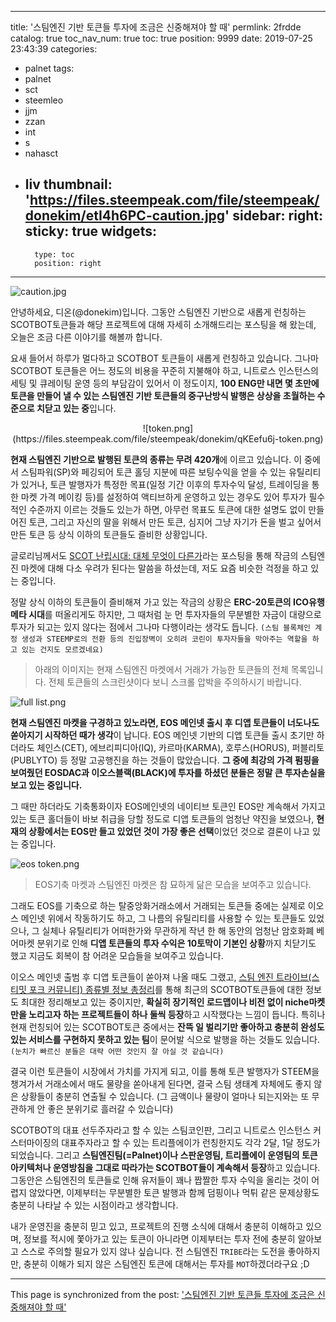 
---
title: '스팀엔진 기반 토큰들 투자에 조금은 신중해져야 할 때'
permlink: 2frdde
catalog: true
toc_nav_num: true
toc: true
position: 9999
date: 2019-07-25 23:43:39
categories:
- palnet
tags:
- palnet
- sct
- steemleo
- jjm
- zzan
- int
- s
- nahasct
- liv
thumbnail: 'https://files.steempeak.com/file/steempeak/donekim/etI4h6PC-caution.jpg'
sidebar:
    right:
        sticky: true
widgets:
    -
        type: toc
        position: right
---


![caution.jpg](https://files.steempeak.com/file/steempeak/donekim/etI4h6PC-caution.jpg)

안녕하세요, 디온(@donekim)입니다. 그동안 스팀엔진 기반으로 새롭게 런칭하는 SCOTBOT토큰들과 해당 프로젝트에 대해 자세히 소개해드리는 포스팅을 해 왔는데, 오늘은 조금 다른 이야기를 해볼까 합니다.

요새 들어서 하루가 멀다하고 SCOTBOT 토큰들이 새롭게 런칭하고 있습니다. 그나마 SCOTBOT 토큰들은 어느 정도의 비용을 꾸준히 지불해야 하고, 니트로스 인스턴스의 세팅 및 큐레이팅 운영 등의 부담감이 있어서 이 정도이지, **100 ENG만 내면 몇 초만에 토큰을 만들어 낼 수 있는 스팀엔진 기반 토큰들의 중구난방식 발행은 상상을 초월하는 수준으로 치닫고 있는 중**입니다. 

<center>![token.png](https://files.steempeak.com/file/steempeak/donekim/qKEefu6j-token.png)</center>

**현재 스팀엔진 기반으로 발행된 토큰의 종류는 무려 420개**에 이르고 있습니다. 이 중에서 스팀파워(SP)와 페깅되어 토큰 홀딩 지분에 따른 보팅수익을 얻을 수 있는 유틸리티가 있거나, 토큰 발행자가 특정한 목표(일정 기간 이후의 투자수익 달성, 트레이딩을 통한 마켓 가격 메이킹 등)를 설정하여 액티브하게 운영하고 있는 경우도 있어 투자가 필수적인 수준까지 이르는 것들도 있는가 하면, 아무런 목표도 토큰에 대한 설명도 없이 만들어진 토큰, 그리고 자신의 딸을 위해서 만든 토큰, 심지어 그냥 자기가 돈을 벌고 싶어서 만든 토큰 등 상식 이하의 토큰들도 즐비한 상황입니다. 

글로리님께서도 [SCOT 난립시대: 대체 무엇이 다른가](https://www.steemcoinpan.com/aaa/@deer3/scot)라는 포스팅을 통해 작금의 스팀엔진 마켓에 대해 다소 우려가 된다는 말씀을 하셨는데, 저도 요즘 비슷한 걱정을 하고 있는 중입니다.  

정말 상식 이하의 토큰들이 즐비해져 가고 있는 작금의 상황은 **ERC-20토큰의 ICO유행 메타 시대**를 떠올리게도 하지만, 그 때처럼 눈 먼 투자자들의 무분별한 자금이 대량으로 투자가 되고는 있지 않다는 점에서 그나마 다행이라는 생각도 듭니다. `(스팀 블록체인 계정 생성과 STEEMP로의 전환 등의 진입장벽이 오히려 코린이 투자자들을 막아주는 역할을 하고 있는 건지도 모르겠네요)`

> 아래의 이미지는 현재 스팀엔진 마켓에서 거래가 가능한 토큰들의 전체 목록입니다. 전체 토큰들의 스크린샷이다 보니 스크롤 압박을 주의하시기 바랍니다.

![full list.png](https://files.steempeak.com/file/steempeak/donekim/fnuuCWwn-full20list.png)

**현재 스팀엔진 마켓을 구경하고 있노라면, EOS 메인넷 출시 후 디앱 토큰들이 너도나도 쏟아지기 시작하던 때가 생각**이 납니다. EOS 메인넷 기반의 디앱 토큰들 출시 초기만 하더라도 체인스(CET), 에브리피디아(IQ), 카르마(KARMA), 호루스(HORUS), 퍼블리토(PUBLYTO) 등 정말 고공행진을 하는 것들이 많았습니다. **그 중에 최강의 가격 펌핑을 보여줬던 EOSDAC과 이오스블랙(BLACK)에 투자를 하셨던 분들은 정말 큰 투자손실을 보고 있는 중입니다.**

그 때만 하더라도 기축통화이자 EOS메인넷의 네이티브 토큰인 EOS만 계속해서 가지고 있는 토큰 홀더들이 바보 취급을 당할 정도로 디앱 토큰들의 엄청난 약진을 보였으나, **현재의 상황에서는 EOS만 들고 있었던 것이 가장 좋은 선택**이었던 것으로 결론이 나고 있는 중입니다. 

![eos token.png](https://files.steempeak.com/file/steempeak/donekim/duWjMCPt-eos20token.png)

> EOS기축 마켓과 스팀엔진 마켓은 참 묘하게 닮은 모습을 보여주고 있습니다.

그래도 EOS를 기축으로 하는 탈중앙화거래소에서 거래되는 토큰들 중에는 실제로 이오스 메인넷 위에서 작동하기도 하고, 그 나름의 유틸리티를 사용할 수 있는 토큰들도 있었으나, 그 실체나 유틸리티가 어떠한가와 무관하게 작년 한 해 동안의 엄청난 암호화폐 베어마켓 분위기로 인해 **디앱 토큰들의 투자 수익은 10토막이 기본인 상황**까지 치닫기도 했고 지금도 회복이 참 어려운 모습들을 보여주고 있습니다. 

이오스 메인넷 출범 후 디앱 토큰들이 쏟아져 나올 때도 그랬고, [스팀 엔진 트라이브(스티밋 포크 커뮤니티) 종류별 정보 총정리](https://www.steemcoinpan.com/creativecoin/@donekim/4umxbk)를 통해 최근의 SCOTBOT토큰들에 대한 정보도 최대한 정리해보고 있는 중이지만, **확실히 장기적인 로드맵이나 비전 없이 niche마켓만을 노리고자 하는 프로젝트들이 하나 둘씩 등장**하고 시작했다는 느낌이 듭니다. 특히나 현재 런칭되어 있는 SCOTBOT토큰 중에서는 **잔뜩 일 벌리기만 좋아하고 충분히 완성도 있는 서비스를 구현하지 못하고 있는 팀**이 문어발 식으로 발행을 하는 것들도 있습니다. `(눈치가 빠르신 분들은 대략 어떤 것인지 잘 아실 것 같습니다)`

결국 이런 토큰들이 시장에서 가치를 가지게 되고, 이를 통해 토큰 발행자가 STEEM을 챙겨가서 거래소에서 매도 물량을 쏟아내게 된다면, 결국 스팀 생태계 자체에도 좋지 않은 상황들이 충분히 연출될 수 있습니다. (그 금액이나 물량이 얼마나 되는지와는 또 무관하게 안 좋은 분위기로 흘러갈 수 있습니다)

SCOTBOT의 대표 선두주자라고 할 수 있는 스팀코인판, 그리고 니트로스 인스턴스 커스터마이징의 대표주자라고 할 수 있는 트리플에이가 런칭한지도 각각 2달, 1달 정도가 되었습니다. 그리고 **스팀엔진팀(=Palnet)이나 스판운영팀, 트리플에이 운영팀의 토큰 아키텍처나 운영방침을 그대로 따라가는 SCOTBOT들이 계속해서 등장**하고 있습니다. 그동안은 스팀엔진의 토큰들로 인해 유저들이 꽤나 짭짤한 투자 수익을 올리는 것이 어렵지 않았다면, 이제부터는 무분별한 토큰 발행과 함께 덤핑이나 먹튀 같은 문제상황도 충분히 나타날 수 있는 시점이라고 생각합니다. 

내가 운영진을 충분히 믿고 있고, 프로젝트의 진행 소식에 대해서 충분히 이해하고 있으며, 정보를 적시에 쫓아가고 있는 토큰이 아니라면 이제부터는 투자 전에 충분히 알아보고 스스로 주의할 필요가 있지 않나 싶습니다. 전 스팀엔진 `TRIBE`라는 도전을 좋아하지만, 충분히 이해가 되지 않은 스팀엔진 토큰에 대해서는 투자를 `MOT`하겠더라구요 ;D

- - -

This page is synchronized from the post: ['스팀엔진 기반 토큰들 투자에 조금은 신중해져야 할 때'](https://steemit.com/@donekim/2frdde)
